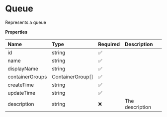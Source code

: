 # Queue

Represents a queue

**Properties**

| Name            | Type             | Required | Description     |
| :-------------- | :--------------- | :------- | :-------------- |
| id              | string           | ✅       |                 |
| name            | string           | ✅       |                 |
| displayName     | string           | ✅       |                 |
| containerGroups | ContainerGroup[] | ✅       |                 |
| createTime      | string           | ✅       |                 |
| updateTime      | string           | ✅       |                 |
| description     | string           | ❌       | The description |
